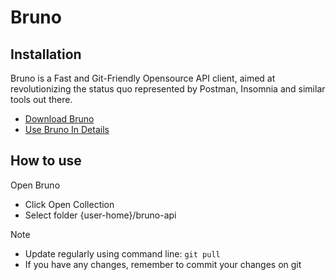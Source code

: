 # Bruno

## Installation

Bruno is a Fast and Git-Friendly Opensource API client, aimed at revolutionizing the status quo represented by Postman, Insomnia and similar tools out there.

- [Download Bruno](https://www.usebruno.com/downloads)
- [Use Bruno In Details](https://github.com/Automation-Test-Starter/Bruno-API-Test-Starter/blob/main/README.md)


## How to use
Open Bruno
- Click Open Collection
- Select folder {user-home}/bruno-api

Note
- Update regularly using command line: `git pull`
- If you have any changes, remember to commit your changes on git

